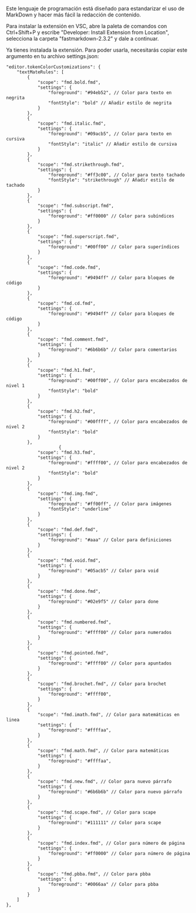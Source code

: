 Este lenguaje de programación está diseñado para estandarizar el uso de MarkDown y hacer más fácil la redacción de contenido.

Para instalar la extensión en VSC, abre la paleta de comandos con Ctrl+Shift+P y escribe "Developer: Install Extension from Location", selecciona la carpeta "fastmarkdown-2.3.2" y dale a continuar.

Ya tienes instalada la extensión. Para poder usarla, necesitarás copiar este argumento en tu archivo settings.json:

    "editor.tokenColorCustomizations": {
        "textMateRules": [
            {
                "scope": "fmd.bold.fmd",
                "settings": {
                    "foreground": "#94eb52", // Color para texto en negrita
                    "fontStyle": "bold" // Añadir estilo de negrita
                }
            },
            {
                "scope": "fmd.italic.fmd",
                "settings": {
                    "foreground": "#09acb5", // Color para texto en cursiva
                    "fontStyle": "italic" // Añadir estilo de cursiva
                }
            },
            {
                "scope": "fmd.strikethrough.fmd",
                "settings": {
                    "foreground": "#ff3c00", // Color para texto tachado
                    "fontStyle": "strikethrough" // Añadir estilo de tachado
                }
            },
            {
                "scope": "fmd.subscript.fmd",
                "settings": {
                    "foreground": "#ff0000" // Color para subíndices
                }
            },
            {
                "scope": "fmd.superscript.fmd",
                "settings": {
                    "foreground": "#00ff00" // Color para superíndices
                }
            },
            {
                "scope": "fmd.code.fmd",
                "settings": {
                    "foreground": "#9494ff" // Color para bloques de código
                }
            },
            {
                "scope": "fmd.cd.fmd",
                "settings": {
                    "foreground": "#9494ff" // Color para bloques de código
                }
            },
            {
                "scope": "fmd.comment.fmd",
                "settings": {
                    "foreground": "#6b6b6b" // Color para comentarios
                }
            },
            {
                "scope": "fmd.h1.fmd",
                "settings": {
                    "foreground": "#00ff00", // Color para encabezados de nivel 1
                    "fontStyle": "bold"
                }
            },
            {
                "scope": "fmd.h2.fmd",
                "settings": {
                    "foreground": "#00ffff", // Color para encabezados de nivel 2
                    "fontStyle": "bold"
                }
            },
                        {
                "scope": "fmd.h3.fmd",
                "settings": {
                    "foreground": "#ffff00", // Color para encabezados de nivel 2
                    "fontStyle": "bold"
                }
            },
            {
                "scope": "fmd.img.fmd",
                "settings": {
                    "foreground": "#ff00ff", // Color para imágenes
                    "fontStyle": "underline"
                }
            },
            {
                "scope": "fmd.def.fmd",
                "settings": {
                    "foreground": "#aaa" // Color para definiciones
                }
            },
            {
                "scope": "fmd.void.fmd",
                "settings": {
                    "foreground": "#05acb5" // Color para void
                }
            },
            {
                "scope": "fmd.done.fmd",
                "settings": {
                    "foreground": "#02e9f5" // Color para done
                }
            },
            {
                "scope": "fmd.numbered.fmd",
                "settings": {
                    "foreground": "#ffff00" // Color para numerados
                }
            },
            {
                "scope": "fmd.pointed.fmd",
                "settings": {
                    "foreground": "#ffff00" // Color para apuntados
                }
            },
            {
                "scope": "fmd.brochet.fmd", // Color para brochet
                "settings": {
                    "foreground": "#ffff00",
                }
            },
            {
                "scope": "fmd.imath.fmd", // Color para matemáticas en linea
                "settings": {
                    "foreground": "#ffffaa",
                }
            },
            {
                "scope": "fmd.math.fmd", // Color para matemáticas
                "settings": {
                    "foreground": "#ffffaa",
                }
            },
            {
                "scope": "fmd.new.fmd", // Color para nuevo párrafo
                "settings": {
                    "foreground": "#6b6b6b" // Color para nuevo párrafo
                }
            },
            {
                "scope": "fmd.scape.fmd", // Color para scape
                "settings": {
                    "foreground": "#111111" // Color para scape
                }
            },
            {
                "scope": "fmd.index.fmd", // Color para número de página
                "settings": {
                    "foreground": "#ff0000" // Color para número de página
                }
            },
            {
                "scope": "fmd.pbba.fmd", // Color para pbba
                "settings": {
                    "foreground": "#0066aa" // Color para pbba
                }
            }
        ]
    },